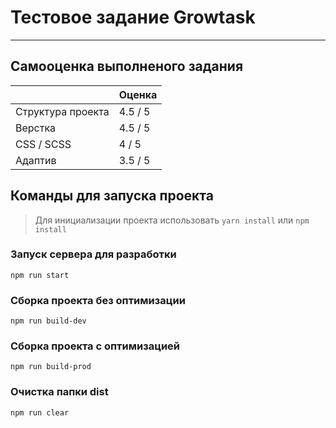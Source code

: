 # Тестовое задание Growtask

---

## Самооценка выполненого задания

|                   | Оценка  |
| ----------------- | ------- |
| Структура проекта | 4.5 / 5 |
| Верстка           | 4.5 / 5 |
| CSS / SCSS        | 4 / 5   |
| Адаптив           | 3.5 / 5 |

## Команды для запуска проекта

> Для инициализации проекта использовать `yarn install` или `npm install`

### Запуск сервера для разработки

```shell
npm run start
```

### Сборка проекта без оптимизации

```shell
npm run build-dev
```

### Сборка проекта с оптимизацией

```shell
npm run build-prod
```

### Очистка папки dist

```shell
npm run clear
```
